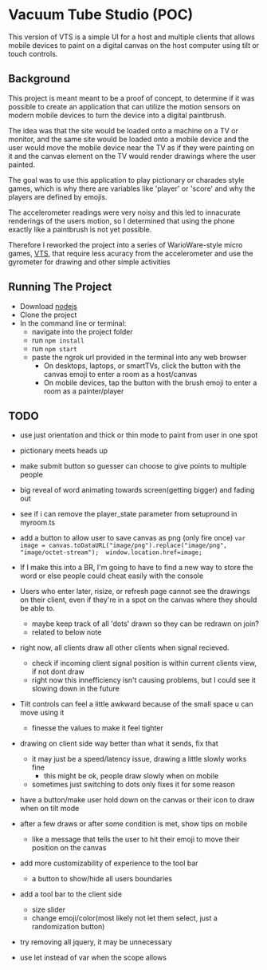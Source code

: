 Vacuum Tube Studio (POC)
=========================

This version of VTS is a simple UI for a host and multiple clients that allows mobile devices to paint on a digital canvas on the host computer using tilt or touch controls.

Background
----------
This project is meant meant to be a proof of concept,
to determine if it was possible to create an application that can utilize the motion sensors on 
modern mobile devices to turn the device into a digital paintbrush. 

The idea was that the site would be loaded onto a machine on a TV or monitor, 
and the same site would be loaded onto a mobile device and the user would move the mobile device near the TV
as if they were painting on it and the canvas element on the TV would render drawings where the user painted.

The goal was to use this application to play pictionary or charades style games, which is why there are 
variables like 'player' or 'score' and why the players are defined by emojis.

The accelerometer readings were very noisy and this led to innacurate renderings of the users motion,
so I determined that using the phone exactly like a paintbrush is not yet possible.

Therefore I reworked the project into a series of WarioWare-style micro games, [VTS](https://github.com/fpolar/VTS), that require less acuracy from the 
accelerometer and use the gyrometer for drawing and other simple activities


Running The Project
-------------------

- Download [nodejs](https://nodejs.org/en/)
- Clone the project
- In the command line or terminal:
  - navigate into the project folder
  - run `npm install`
  - run `npm start`
  - paste the ngrok url provided in the terminal into any web browser
    - On desktops, laptops, or smartTVs, click the button with the canvas emoji to enter a room as a host/canvas
    - On mobile devices, tap the button with the brush emoji to enter a room as a painter/player


TODO
-------------------
- use just orientation and thick or thin mode to paint from user in one spot

- pictionary meets heads up
- make submit button so guesser can choose to give points to multiple people
- big reveal of word animating towards screen(getting bigger) and fading out

- see if i can remove the player_state parameter from setupround in myroom.ts

- add a button to allow user to save canvas as png (only fire once)
`var image = canvas.toDataURL("image/png").replace("image/png", "image/octet-stream"); 
window.location.href=image;`

- If I make this into a BR, I'm going to have to find a new way to store the word
  or else people could cheat easily with the console

- Users who enter later, risize, or refresh page cannot see the drawings on their client, even
if they're in a spot on the canvas where they should be able to.
  - maybe keep track of all 'dots' drawn so they can be redrawn on join?
  - related to below note

- right now, all clients draw all other clients when signal recieved.
  - check if incoming client signal position is within current clients view, if not dont draw
  - right now this innefficiency isn't causing problems, but I could see it slowing down 
  in the future

- Tilt controls can feel a little awkward because of the small space u can move using it
  - finesse the values to make it feel tighter

- drawing on client side way better than what it sends, fix that 
  - it may just be a speed/latency issue, drawing a little slowly works fine
    - this might be ok, people draw slowly when on mobile
  - sometimes just switching to dots only fixes it for some reason

- have a button/make user hold down on the canvas or their icon to draw when on tilt mode

- after a few draws or after some condition is met, show tips on mobile
  - like a message that tells the user to hit their emoji to move their position on the canvas

- add more customizability of experience to the tool bar
  - a button to show/hide all users boundaries

- add a tool bar to the client side
  - size slider
  - change emoji/color(most likely not let them select, just a randomization button)

- try removing all jquery, it may be unnecessary

- use let instead of var when the scope allows
